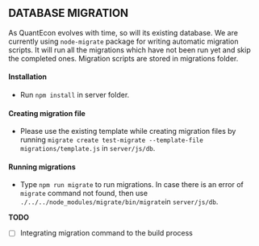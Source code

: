 ## DATABASE MIGRATION

As QuantEcon evolves with time, so will its existing database. We are currently using `node-migrate` package for writing automatic migration scripts. It will run all the migrations which have not been run yet and skip the completed ones. Migration scripts are stored in migrations folder. 

#### Installation
* Run `npm install` in server folder. 

#### Creating migration file

* Please use the existing template while creating migration files by running `migrate create test-migrate --template-file migrations/template.js` in `server/js/db`.


#### Running migrations

* Type `npm run migrate` to run migrations. In case there is an error of  `migrate` command not found, then use `./../../node_modules/migrate/bin/migrate`in `server/js/db`.

**TODO**

- [ ] Integrating migration command to the build process
